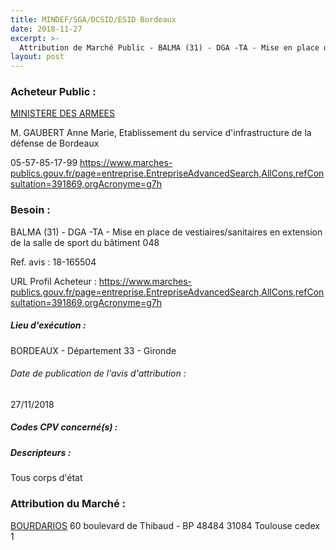 ```yaml
---
title: MINDEF/SGA/DCSID/ESID Bordeaux
date: 2018-11-27
excerpt: >-
  Attribution de Marché Public - BALMA (31) - DGA -TA - Mise en place de vestiaires/sanitaires en extension de la salle de sport du bâtiment 048
layout: post
---
```


### Acheteur Public : 
<a href="/acheteur-131/siren-110090016"> MINISTERE DES ARMEES</a><br/>

M. GAUBERT Anne Marie, Etablissement du service d'infrastructure de la défense de Bordeaux



05-57-85-17-99
https://www.marches-publics.gouv.fr/page=entreprise.EntrepriseAdvancedSearch,AllCons,refConsultation=391869,orgAcronyme=g7h
### Besoin :

BALMA (31) - DGA -TA - Mise en place de vestiaires/sanitaires en extension de la salle de sport du bâtiment 048

Ref. avis : 18-165504

URL Profil Acheteur : https://www.marches-publics.gouv.fr/page=entreprise.EntrepriseAdvancedSearch,AllCons,refConsultation=391869,orgAcronyme=g7h

##### Lieu d'exécution :

BORDEAUX - Département 33 - Gironde

###### Date de publication de l'avis d'attribution : 
27/11/2018

##### Codes CPV concerné(s) :

##### Descripteurs :
Tous corps d'état <br/>

### Attribution du Marché :
<a href="/entreprise-581/siren-847250602"> BOURDARIOS</a>    60 boulevard de Thibaud - BP 48484 31084 Toulouse cedex 1 <br/>

